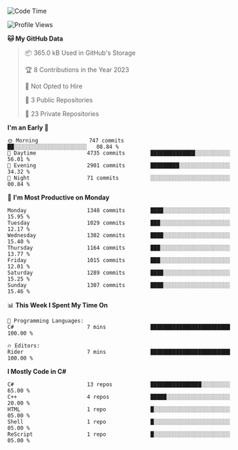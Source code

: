 <!--START_SECTION:waka-->
![Code Time](http://img.shields.io/badge/Code%20Time-1%2C048%20hrs%2039%20mins-blue)

![Profile Views](http://img.shields.io/badge/Profile%20Views-0-blue)

**🐱 My GitHub Data** 

> 📦 365.0 kB Used in GitHub's Storage 
 > 
> 🏆 8 Contributions in the Year 2023
 > 
> 🚫 Not Opted to Hire
 > 
> 📜 3 Public Repositories 
 > 
> 🔑 23 Private Repositories 
 > 
**I'm an Early 🐤** 

```text
🌞 Morning                747 commits         ██░░░░░░░░░░░░░░░░░░░░░░░   08.84 % 
🌆 Daytime                4735 commits        ██████████████░░░░░░░░░░░   56.01 % 
🌃 Evening                2901 commits        █████████░░░░░░░░░░░░░░░░   34.32 % 
🌙 Night                  71 commits          ░░░░░░░░░░░░░░░░░░░░░░░░░   00.84 % 
```
📅 **I'm Most Productive on Monday** 

```text
Monday                   1348 commits        ████░░░░░░░░░░░░░░░░░░░░░   15.95 % 
Tuesday                  1029 commits        ███░░░░░░░░░░░░░░░░░░░░░░   12.17 % 
Wednesday                1302 commits        ████░░░░░░░░░░░░░░░░░░░░░   15.40 % 
Thursday                 1164 commits        ███░░░░░░░░░░░░░░░░░░░░░░   13.77 % 
Friday                   1015 commits        ███░░░░░░░░░░░░░░░░░░░░░░   12.01 % 
Saturday                 1289 commits        ████░░░░░░░░░░░░░░░░░░░░░   15.25 % 
Sunday                   1307 commits        ████░░░░░░░░░░░░░░░░░░░░░   15.46 % 
```


📊 **This Week I Spent My Time On** 

```text
💬 Programming Languages: 
C#                       7 mins              █████████████████████████   100.00 % 

🔥 Editors: 
Rider                    7 mins              █████████████████████████   100.00 % 
```

**I Mostly Code in C#** 

```text
C#                       13 repos            ████████████████░░░░░░░░░   65.00 % 
C++                      4 repos             █████░░░░░░░░░░░░░░░░░░░░   20.00 % 
HTML                     1 repo              █░░░░░░░░░░░░░░░░░░░░░░░░   05.00 % 
Shell                    1 repo              █░░░░░░░░░░░░░░░░░░░░░░░░   05.00 % 
ReScript                 1 repo              █░░░░░░░░░░░░░░░░░░░░░░░░   05.00 % 
```




<!--END_SECTION:waka-->
